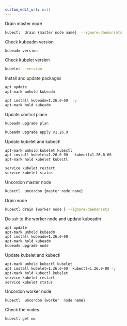 ```yaml
---
custom_edit_url: null
---
```


Drain master node

```sh
kubectl  drain {master node name}  --ignore-daemonsets
```

Check kubeadm version

```sh
kubeadm version
```

Check kubelet version

```sh
kubelet --version
```

Install and update packages

```sh
apt update
apt-mark unhold kubeadm

apt install kubeadm=1.26.0-00  -y
apt-mark hold kubeadm
```

Update control plane

```sh
kubeadm upgrade plan

kubeadm upgrade apply v1.26.0
```

Update kubelet and kubectl

```sh
apt-mark unhold kubelet kubectl
apt install kubelet=1.26.0-00   kubectl=1.26.0-00
apt-mark hold kubelet kubectl

service kubelet restart
service kubelet status
```

Uncordon master node

```sh
kubectl  uncordon {master node name}
```

Drain node

```sh
kubectl drain {worker node } --ignore-daemonsets
````

Do `ssh` to the worker node and update kubeadm

```sh
apt update
apt-mark unhold kubeadm
apt install kubeadm=1.26.0-00
apt-mark hold kubeadm
kubeadm upgrade node
```

Update kubelet and kubectl

```sh
apt-mark unhold kubectl kubelet
apt install kubelet=1.26.0-00  kubectl=1.26.0-00 -y
apt-mark hold kubectl kubelet
service kubelet restart
service kubelet status
```

Uncordon worker node

```sh
kubectl  uncordon {worker  node name}
```

Check the nodes

```sh
kubectl get no
```
